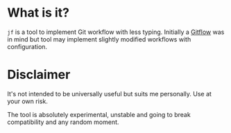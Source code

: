 # What is it?

`jf` is a tool to implement Git workflow with less typing. Initially a
[Gitflow](https://www.atlassian.com/git/tutorials/comparing-workflows/gitflow-workflow)
was in mind but tool may implement slightly modified workflows with
configuration.

# Disclaimer

It's not intended to be universally useful but suits me personally. Use at your
own risk.

The tool is absolutely experimental, unstable and going to break compatibility
and any random moment.
